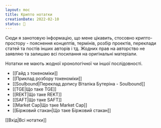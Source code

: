 ```yaml
---
layout: moc
title: Крипто нотатки
creationDate: 2022-02-10
status: 🌱
---
```

Сюди я занотовую інформацію, що мене цікавить, стосовно крипто-простору - пояснення концептів, термінів, розбір проектів, переклади статей та постів інших авторів і тд. Жодних прав на авторство не заявляю та залишаю всі посилання на оригінальні матеріали.

Нотатки не мають жодної хронологічної чи іншої послідовності.

- [[Гайд з токеноміки]]
- [[Приклад розбору токеноміки]]
- [[Soulbound|Переклад допису Віталіка Бутеріна - Soulbound]]
- [[TGE|Що таке TGE]]
- [[REKT|Що таке REKT]]
- [[SAFT|Що таке SAFT]]
- [[Market Cap|Що таке Market Cap]]
- [[Біржовий стакан|Що таке Біржовий стакан]]

[[Вхід|Всі нотатки]]
